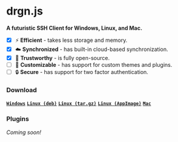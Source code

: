 # drgn.js

**A futuristic SSH Client for Windows, Linux, and Mac.**

- [x] ⚡ **Efficient** - takes less storage and memory.
- [x] ☁️ **Synchronized** - has built-in cloud-based synchronization.
- [x] 🤝 **Trustworthy** - is fully open-source.
- [ ] 🎨 **Customizable** - has support for custom themes and plugins.
- [ ] 🔒 **Secure** - has support for two factor authentication.

### Download

[**`Windows`**](https://api.drgnjs.com/download?platform=windows) [**`Linux (deb)`**](https://api.drgnjs.com/download?platform=linux&format=deb) [**`Linux (tar.gz)`**](https://api.drgnjs.com/download?platform=linux&format=tar.gz) [**`Linux (AppImage)`**](https://api.drgnjs.com/download?platform=linux&format=AppImage) [**`Mac`**](https://api.drgnjs.com/download?platform=mac)

### Plugins

*Coming soon!*
